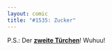 ```yaml
---
layout: comic
title: "#1535: Zucker"
---
```


P.S.:
Der <a href="http://www.fonflatter.de/advent09"><strong>zweite Türchen</strong></a>! Wuhuu!
